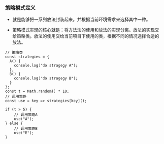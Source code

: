 ### 策略模式定义
- 就是能够把一系列放法封装起来，并根据当前环境需求来选择其中一种。

- 策略模式实现的核心就是：将方法法的使用和放法的实现分离。放法的实现交给策略类。放法的使用交给当前项目下使用的类，根据不同的情况选择合适的放法。
```
// 策略类
const strategies = {
  A() {
    console.log("do stragegy A");
  },
  B() {
    console.log("do stragegy B");
  }
};
const t = Math.random() * 10;
// 调用策略
const use = key => strategies[key]();

if (t > 5) {
    // 调用策略A
    use("A");
} else {
    // 调用策略B
    use("B");
}

```


